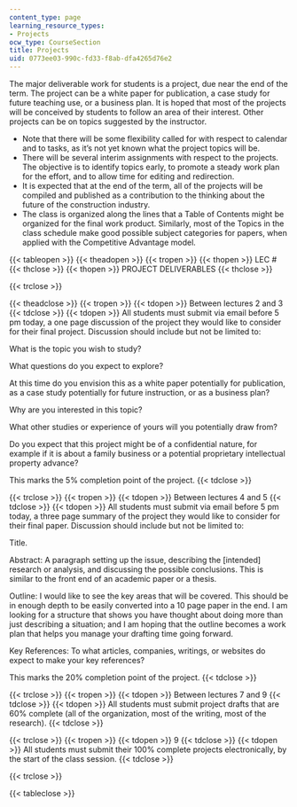 ```yaml
---
content_type: page
learning_resource_types:
- Projects
ocw_type: CourseSection
title: Projects
uid: 0773ee03-990c-fd33-f8ab-dfa4265d76e2
---
```


The major deliverable work for students is a project, due near the end of the term. The project can be a white paper for publication, a case study for future teaching use, or a business plan. It is hoped that most of the projects will be conceived by students to follow an area of their interest. Other projects can be on topics suggested by the instructor.

*   Note that there will be some flexibility called for with respect to calendar and to tasks, as it’s not yet known what the project topics will be.
*   There will be several interim assignments with respect to the projects. The objective is to identify topics early, to promote a steady work plan for the effort, and to allow time for editing and redirection.
*   It is expected that at the end of the term, all of the projects will be compiled and published as a contribution to the thinking about the future of the construction industry.
*   The class is organized along the lines that a Table of Contents might be organized for the final work product. Similarly, most of the Topics in the class schedule make good possible subject categories for papers, when applied with the Competitive Advantage model.

{{< tableopen >}}
{{< theadopen >}}
{{< tropen >}}
{{< thopen >}}
LEC #
{{< thclose >}}
{{< thopen >}}
PROJECT DELIVERABLES
{{< thclose >}}

{{< trclose >}}

{{< theadclose >}}
{{< tropen >}}
{{< tdopen >}}
Between lectures 2 and 3
{{< tdclose >}}
{{< tdopen >}}
All students must submit via email before 5 pm today, a one page discussion of the project they would like to consider for their final project. Discussion should include but not be limited to:  
  
What is the topic you wish to study?  
  
What questions do you expect to explore?  
  
At this time do you envision this as a white paper potentially for publication, as a case study potentially for future instruction, or as a business plan?  
  
Why are you interested in this topic?  
  
What other studies or experience of yours will you potentially draw from?  
  
Do you expect that this project might be of a confidential nature, for example if it is about a family business or a potential proprietary intellectual property advance?  
  
This marks the 5% completion point of the project.
{{< tdclose >}}

{{< trclose >}}
{{< tropen >}}
{{< tdopen >}}
Between lectures 4 and 5
{{< tdclose >}}
{{< tdopen >}}
All students must submit via email before 5 pm today, a three page summary of the project they would like to consider for their final paper. Discussion should include but not be limited to:  
  
Title.  
  
Abstract: A paragraph setting up the issue, describing the \[intended\] research or analysis, and discussing the possible conclusions. This is similar to the front end of an academic paper or a thesis.  
  
Outline: I would like to see the key areas that will be covered. This should be in enough depth to be easily converted into a 10 page paper in the end. I am looking for a structure that shows you have thought about doing more than just describing a situation; and I am hoping that the outline becomes a work plan that helps you manage your drafting time going forward.  
  
Key References: To what articles, companies, writings, or websites do expect to make your key references?  
  
This marks the 20% completion point of the project.
{{< tdclose >}}

{{< trclose >}}
{{< tropen >}}
{{< tdopen >}}
Between lectures 7 and 9
{{< tdclose >}}
{{< tdopen >}}
All students must submit project drafts that are 60% complete (all of the organization, most of the writing, most of the research).
{{< tdclose >}}

{{< trclose >}}
{{< tropen >}}
{{< tdopen >}}
9
{{< tdclose >}}
{{< tdopen >}}
All students must submit their 100% complete projects electronically, by the start of the class session.
{{< tdclose >}}

{{< trclose >}}

{{< tableclose >}}